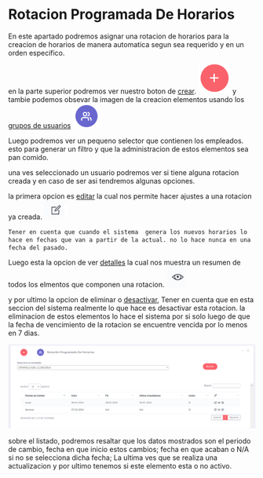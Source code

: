 
# Rotacion Programada De Horarios

En este apartado podremos asignar una rotacion de horarios  para la creacion  de horarios de manera automatica segun sea  requerido y en un orden especifico.

en la parte superior podremos ver nuestro boton de [crear](./rp/Created.md). ![crearBtn](../img/EmpresasCrear.png)
y tambie podemos obsevar la imagen de la creacion elementos usando los [grupos de usuarios](./rp/WG.md) ![gbtn](../img/btnWorkerGroups.png)

Luego podremos ver un pequeno selector  que  contienen los empleados. esto para generar un filtro y que la administracion de estos elementos sea pan comido.

una ves seleccionado un usuario podremos ver si tiene alguna rotacion creada y en caso de ser asi tendremos algunas opciones.

la primera opcion es  [editar](./rp/Edit.md) la cual nos permite hacer ajustes a una rotacion ya creada. ![editbtn](../img/editbtn.png)

    Tener en cuenta que cuando el sistema  genera los nuevos horarios lo  hace en fechas que van a partir de la actual. no lo hace nunca en una fecha del pasado.
    
Luego esta la opcion de ver [detalles](./rp/Details.md) la cual  nos muestra un resumen de todos los elmentos que componen una rotacion. ![details](../img/detailsbtn.png)

y por ultimo la  opcion de eliminar o [desactivar](./rp/Delete.md), Tener en  cuenta que en esta seccion  del sistema realmente lo que hace  es desactivar esta  rotacion. la  eliminacion de estos elementos lo hace el sistema por si solo luego de que la  fecha  de vencimiento de la rotacion se encuentre vencida por lo menos  en 7 dias.

![index](../img/rpIndex.png)

sobre el listado, podremos resaltar que los datos mostrados son el  periodo  de  cambio, fecha en que inicio estos cambios; fecha en que acaban o N/A   si no se selecciona dicha fecha; La ultima ves que se realiza una actualizacion y por ultimo tenemos si este elemento esta o no activo.